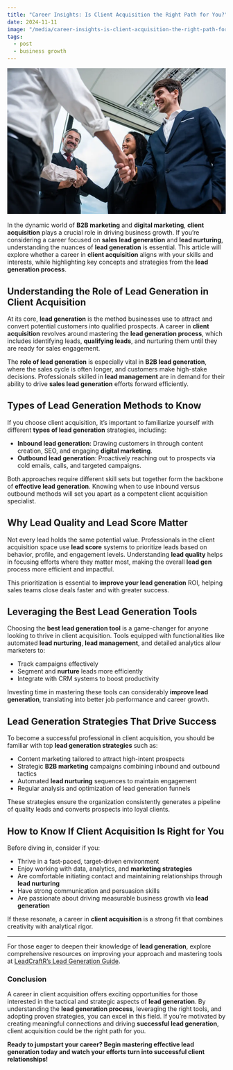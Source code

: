 ```yaml
---
title: "Career Insights: Is Client Acquisition the Right Path for You?"
date: 2024-11-11
image: "/media/career-insights-is-client-acquisition-the-right-path-for-you.webp"
tags:
  - post
  - business growth
---
```


![Career Insights: Is Client Acquisition the Right Path for You?](/media/career-insights-is-client-acquisition-the-right-path-for-you.webp)

In the dynamic world of **B2B marketing** and **digital marketing**, **client acquisition** plays a crucial role in driving business growth. If you’re considering a career focused on **sales lead generation** and **lead nurturing**, understanding the nuances of **lead generation** is essential. This article will explore whether a career in **client acquisition** aligns with your skills and interests, while highlighting key concepts and strategies from the **lead generation process**.

## Understanding the Role of Lead Generation in Client Acquisition

At its core, **lead generation** is the method businesses use to attract and convert potential customers into qualified prospects. A career in **client acquisition** revolves around mastering the **lead generation process**, which includes identifying leads, **qualifying leads**, and nurturing them until they are ready for sales engagement. 

The **role of lead generation** is especially vital in **B2B lead generation**, where the sales cycle is often longer, and customers make high-stake decisions. Professionals skilled in **lead management** are in demand for their ability to drive **sales lead generation** efforts forward efficiently.

## Types of Lead Generation Methods to Know

If you choose client acquisition, it’s important to familiarize yourself with different **types of lead generation** strategies, including:

- **Inbound lead generation**: Drawing customers in through content creation, SEO, and engaging **digital marketing**.
- **Outbound lead generation**: Proactively reaching out to prospects via cold emails, calls, and targeted campaigns.

Both approaches require different skill sets but together form the backbone of **effective lead generation**. Knowing when to use inbound versus outbound methods will set you apart as a competent client acquisition specialist.

## Why Lead Quality and Lead Score Matter

Not every lead holds the same potential value. Professionals in the client acquisition space use **lead score** systems to prioritize leads based on behavior, profile, and engagement levels. Understanding **lead quality** helps in focusing efforts where they matter most, making the overall **lead gen** process more efficient and impactful.

This prioritization is essential to **improve your lead generation** ROI, helping sales teams close deals faster and with greater success.

## Leveraging the Best Lead Generation Tools

Choosing the **best lead generation tool** is a game-changer for anyone looking to thrive in client acquisition. Tools equipped with functionalities like automated **lead nurturing**, **lead management**, and detailed analytics allow marketers to:

- Track campaigns effectively
- Segment and **nurture** leads more efficiently
- Integrate with CRM systems to boost productivity

Investing time in mastering these tools can considerably **improve lead generation**, translating into better job performance and career growth.

## Lead Generation Strategies That Drive Success

To become a successful professional in client acquisition, you should be familiar with top **lead generation strategies** such as:

- Content marketing tailored to attract high-intent prospects
- Strategic **B2B marketing** campaigns combining inbound and outbound tactics
- Automated **lead nurturing** sequences to maintain engagement
- Regular analysis and optimization of lead generation funnels

These strategies ensure the organization consistently generates a pipeline of quality leads and converts prospects into loyal clients.

## How to Know If Client Acquisition Is Right for You

Before diving in, consider if you:

- Thrive in a fast-paced, target-driven environment
- Enjoy working with data, analytics, and **marketing strategies**
- Are comfortable initiating contact and maintaining relationships through **lead nurturing**
- Have strong communication and persuasion skills
- Are passionate about driving measurable business growth via **lead generation**

If these resonate, a career in **client acquisition** is a strong fit that combines creativity with analytical rigor.

---

For those eager to deepen their knowledge of **lead generation**, explore comprehensive resources on improving your approach and mastering tools at [LeadCraftR’s Lead Generation Guide](https://leadcraftr.com/posts/lead-generation/).

### Conclusion

A career in client acquisition offers exciting opportunities for those interested in the tactical and strategic aspects of **lead generation**. By understanding the **lead generation process**, leveraging the right tools, and adopting proven strategies, you can excel in this field. If you’re motivated by creating meaningful connections and driving **successful lead generation**, client acquisition could be the right path for you.

**Ready to jumpstart your career? Begin mastering effective lead generation today and watch your efforts turn into successful client relationships!**
